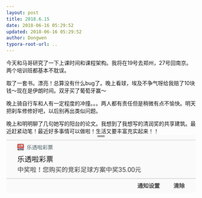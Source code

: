 ```yaml
---
layout: post
title: 2018.6.15
date: 2018-06-16 05:29:52
updated: 2018-06-16 05:29:52
author: Dongwen
typora-root-url: ..
---
```




今天和马哥研究了一下上课时间和课程架构。我将在19号去郑州，27号回南京。两个培训班都基本不耽误。

取了一套书。漂亮！总算没有什么bug了。晚上看球，埃及不争气呀给我赔了10块钱～现在是伊朗时间。双牙买了葡萄牙赢～

晚上骑自行车和人有一定程度的冲撞。。。两人都有责任但是稍微有点不愉快。明天把刹车修修好吧，以后别再出类似问题。

晚上和明明聊了几句她写的阳台的论文。我想到了我想写的清润奖的共享建筑。最近赶紧动笔！最近好多事情可以做啦！生活又要丰富充实起来！！ ![](/img/in-post/x51470271.jpg)

